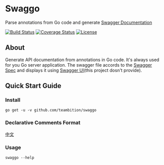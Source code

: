 Swaggo
=====
Parse annotations from Go code and generate [Swagger Documentation](http://swagger.io/)

[![Build Status](http://img.shields.io/travis/teambition/swaggo.svg?style=flat-square)](https://travis-ci.org/teambition/swaggo)
[![Coverage Status](http://img.shields.io/coveralls/teambition/swaggo.svg?style=flat-square)](https://coveralls.io/r/teambition/swaggo)
[![License](http://img.shields.io/badge/license-mit-blue.svg?style=flat-square)](https://raw.githubusercontent.com/teambition/swaggo/master/LICENSE)

## About

Generate API documentation from annotations in Go code. It's always used for you Go server application.
The swagger file accords to the [Swagger Spec](https://github.com/OAI/OpenAPI-Specification) and displays it using
[Swagger UI](https://github.com/swagger-api/swagger-ui)(this project dosn't provide).

## Quick Start Guide

### Install

```shell
go get -u -v github.com/teambition/swaggo
```

### Declarative Comments Format

[中文](https://github.com/teambition/swaggo/wiki/Declarative-Comments-Format)

### Usage

```shell
swaggo --help
```



